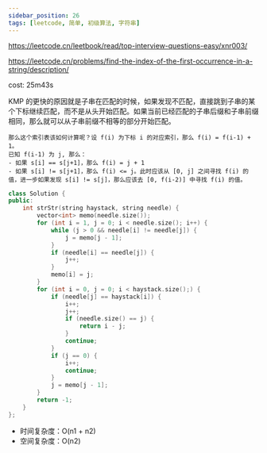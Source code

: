 ```yaml
---
sidebar_position: 26
tags: [leetcode, 简单, 初级算法, 字符串]
---
```


https://leetcode.cn/leetbook/read/top-interview-questions-easy/xnr003/

https://leetcode.cn/problems/find-the-index-of-the-first-occurrence-in-a-string/description/

cost: 25m43s

KMP 的更快的原因就是子串在匹配的时候，如果发现不匹配，直接跳到子串的某个下标继续匹配，而不是从头开始匹配。如果当前已经匹配的子串后缀和子串前缀相同，那么就可以从子串前缀不相等的部分开始匹配。

```
那么这个索引表该如何计算呢？设 f(i) 为下标 i 的对应索引，那么 f(i) = f(i-1) + 1。
已知 f(i-1) 为 j, 那么：
- 如果 s[i] == s[j+1]，那么 f(i) = j + 1
- 如果 s[i] != s[j+1]，那么 f(i) <= j。此时应该从 [0, j] 之间寻找 f(i) 的值，进一步如果发现 s[i] != s[j]，那么应该去 [0, f(i-2)] 中寻找 f(i) 的值。
```

```cpp
class Solution {
public:
    int strStr(string haystack, string needle) {
        vector<int> memo(needle.size());
        for (int i = 1, j = 0; i < needle.size(); i++) {
            while (j > 0 && needle[i] != needle[j]) {
                j = memo[j - 1];
            }
            if (needle[i] == needle[j]) {
                j++;
            }
            memo[i] = j;
        }
        for (int i = 0, j = 0; i < haystack.size();) {
            if (needle[j] == haystack[i]) {
                i++;
                j++;
                if (needle.size() == j) {
                    return i - j;
                }
                continue;
            }
            if (j == 0) {
                i++;
                continue;
            }
            j = memo[j - 1];
        }
        return -1;
    }
};
```

- 时间复杂度：O(n1 + n2)
- 空间复杂度：O(n2)


